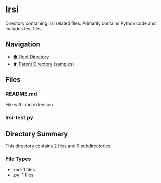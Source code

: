 # lrsi

Directory containing lrsi related files. Primarily contains Python code and includes test files.

## Navigation

* [🏠 Root Directory](../../README.md)
* [⬆️ Parent Directory (samples)](../README.md)

## Files

### README.md

File with .md extension.

### lrsi-test.py

## Directory Summary

This directory contains 2 files and 0 subdirectories.

### File Types

* .md: 1 files
* .py: 1 files
